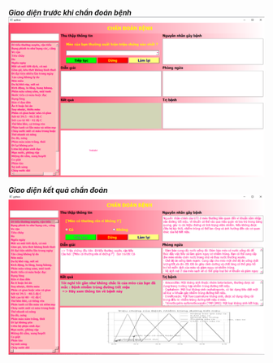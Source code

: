 ***Giao diện trước khi chẩn đoán bệnh***
<img src="image.png">

***Giao diện kết quả chẩn đoán***
<img src="image-1.png">
